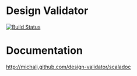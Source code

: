 # Design Validator

[![Build Status](https://secure.travis-ci.org/michalj/design-validator.png)](http://travis-ci.org/michalj/design-validator)

# Documentation
http://michalj.github.com/design-validator/scaladoc